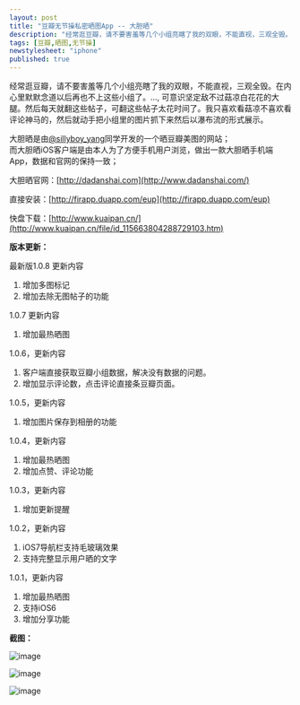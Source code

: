 ```yaml
---
layout: post
title: "豆瓣无节操私密晒图App -- 大胆晒"
description: "经常逛豆瓣，请不要害羞等几个小组亮瞎了我的双眼，不能直视，三观全毁。在内心里默默念道以后再也不上这些小组了。..., 可意识坚定敌不过菇凉白花花的大腿。然后每天就翻这些帖子，可翻这些帖子太花时间了。我只喜欢看菇凉不喜欢看评论神马的，然后就动手把小组里的图片抓下来然后以瀑布流的形式展示。"
tags: [豆瓣,晒图,无节操]
newstylesheet: "iphone"
published: true
---
```


经常逛豆瓣，请不要害羞等几个小组亮瞎了我的双眼，不能直视，三观全毁。在内心里默默念道以后再也不上这些小组了。..., 可意识坚定敌不过菇凉白花花的大腿。然后每天就翻这些帖子，可翻这些帖子太花时间了。我只喜欢看菇凉不喜欢看评论神马的，然后就动手把小组里的图片抓下来然后以瀑布流的形式展示。

大胆晒是由[@sillyboy_yang](http://www.douban.com/people/yytv5)同学开发的一个晒豆瓣美图的网站；  
而大胆晒iOS客户端是由本人为了方便手机用户浏览，做出一款大胆晒手机端App，数据和官网的保持一致；

大胆晒官网：[http://dadanshai.com](http://www.dadanshai.com/)

直接安装：[http://firapp.duapp.com/eup](http://firapp.duapp.com/eup)

快盘下载：[http://www.kuaipan.cn/](http://www.kuaipan.cn/file/id_115663804288729103.htm)

**版本更新：**  

最新版1.0.8 更新内容
1. 增加多图标记
2. 增加去除无图帖子的功能

1.0.7 更新内容
1. 增加最热晒图

1.0.6，更新内容
1. 客户端直接获取豆瓣小组数据，解决没有数据的问题。
2. 增加显示评论数，点击评论直接条豆瓣页面。

1.0.5，更新内容  
1. 增加图片保存到相册的功能

1.0.4，更新内容  
1. 增加最热晒图  
2. 增加点赞、评论功能

1.0.3，更新内容  
1. 增加更新提醒

1.0.2，更新内容  
1. iOS7导航栏支持毛玻璃效果  
2. 支持完整显示用户晒的文字  

1.0.1，更新内容  
1. 增加最热晒图  
2. 支持iOS6
3. 增加分享功能  

**截图：**  

![image](http://app.wapx.cn/appfile//864c09b8d7bee838aaa0300088b692fa/image1.png?03221943097166108075)  



![image](http://app.wapx.cn/appfile//864c09b8d7bee838aaa0300088b692fa/image2.png?03221942598079208497)



![image](http://images.feng.com/data/attachment/forum/201403/22/235319at5fe8fktffrs5wx.jpg)
